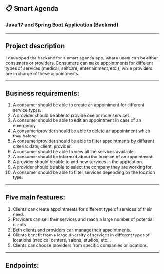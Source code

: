 ## 📋 Smart Agenda

### Java 17 and Spring Boot Application (Backend)

____

## Project description

I developed the backend for a smart agenda app, where users can be either consumers or providers. Consumers can make appointments for different types of services (medical, selfcare, entertainment, etc.), while providers are in charge of these appointments.

____

## Business requirements:

1. A consumer should be able to create an appointment for different service types.
2. A provider should be able to provide one or more services.
3. A consumer should be able to edit an appointment in case of an emergency.
4. A consumer/provider should be able to delete an appointment which they belong.
5. A consumer/provider should be able to filter appointments by different criteria: date, client, provider.
6. A consumer should be able to view all the services available.
7. A consumer should be informed about the location of an appointment.
8. A provider should be able to add new services in the application.
9. A provider should be able to select the company they are working for.
10. A consumer should be able to filter services depending on the location type.

____

## Five main features:

1. Clients can create appointments for different type of services of their need.
2. Providers can sell their services and reach a large number of potential clients.
3. Both clients and providers can manage their appointments.
4. Clients benefit from a large diversity of services in different types of locations (medical centers, salons, studios, etc.).
5. Clients can choose providers from specific companies or locations.

____

## Endpoints:

